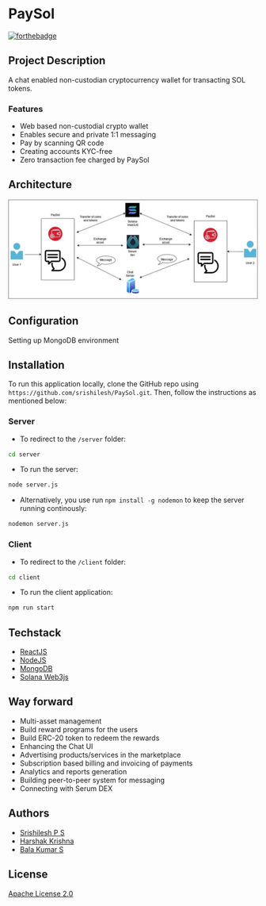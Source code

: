 # PaySol
[![forthebadge](https://forthebadge.com/images/badges/made-with-javascript.svg)](https://forthebadge.com)

## Project Description

A chat enabled non-custodian cryptocurrency wallet for transacting SOL tokens.

### Features
- Web based non-custodial crypto wallet
- Enables secure and private 1:1 messaging
- Pay by scanning QR code
- Creating accounts KYC-free
- Zero transaction fee charged by PaySol

## Architecture

![Architecture diagram](./resources/Architecture.jpg)

## Configuration

Setting up MongoDB environment

## Installation

To run this application locally, clone the GitHub repo using `https://github.com/srishilesh/PaySol.git`. Then, follow the instructions as mentioned below:

### Server

- To redirect to the `/server` folder:

```bash
cd server
```

- To run the server:

```bash
node server.js
```

- Alternatively, you use run `npm install -g nodemon` to keep the server running continously:

```bash
nodemon server.js
```

### Client
- To redirect to the `/client` folder:

```bash
cd client
```

- To run the client application:

```bash
npm run start
```

## Techstack
- [ReactJS](https://github.com/facebook/react)
- [NodeJS](https://github.com/nodejs)
- [MongoDB](https://github.com/mongodb/mongo)
- [Solana Web3js](https://solana-labs.github.io/solana-web3.js/modules.html)

## Way forward
- Multi-asset management
- Build reward programs for the users
- Build ERC-20 token to redeem the rewards
- Enhancing the Chat UI
- Advertising products/services in the marketplace
- Subscription based billing and invoicing of payments
- Analytics and reports generation
- Building peer-to-peer system for messaging
- Connecting with Serum DEX

## Authors
- [Srishilesh P S](https://github.com/srishilesh)
- [Harshak Krishna](https://github.com/Harshak777)
- [Bala Kumar S](https://github.com/balasbk)

## License
[Apache License 2.0](./LICENSE)
